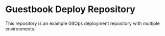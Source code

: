 # Guestbook Deploy Repository

This repository is an example GitOps deployment repository with multiple environments.